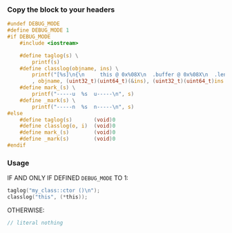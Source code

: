 ### Copy the block to your headers

```h
#undef DEBUG_MODE
#define DEBUG_MODE 1
#if DEBUG_MODE
    #include <iostream>

    #define taglog(s) \
        printf(s)
    #define classlog(objname, ins) \
        printf("[%s]\n{\n     this @ 0x%08X\n  .buffer @ 0x%08X\n  .length = %u\n}\n" \
        , objname, (uint32_t)(uint64_t)(&ins), (uint32_t)(uint64_t)ins.buffer, ins.length)
    #define mark_(s) \
        printf("-----u  %s  u-----\n", s)
    #define _mark(s) \
        printf("-----n  %s  n-----\n", s)
#else
    #define taglog(s)       (void)0
    #define classlog(o, i)  (void)0
    #define mark_(s)        (void)0
    #define _mark(s)        (void)0
#endif
```

### Usage

IF AND ONLY IF DEFINED `DEBUG_MODE` TO 1:

```h
taglog("my_class::ctor ()\n");
classlog("this", (*this));
```

OTHERWISE:

```h
// literal nothing
```
